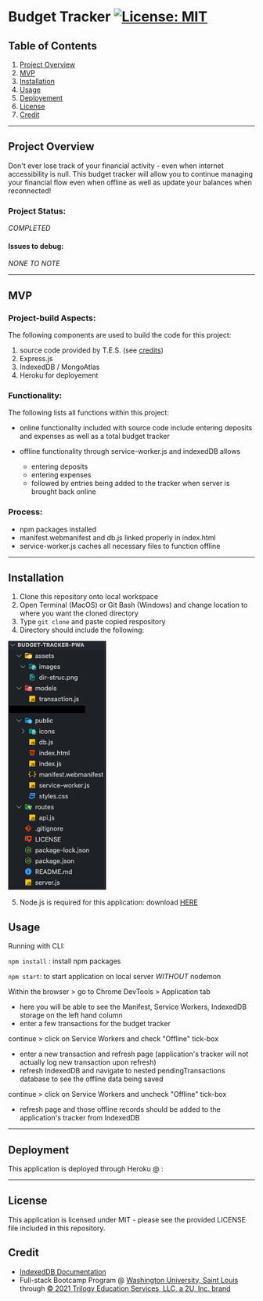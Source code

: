 # Budget Tracker  [![License: MIT](https://img.shields.io/badge/License-MIT-yellow.svg)](https://opensource.org/licenses/MIT)

## Table of Contents
1. [Project Overview](#Project-Overview)
2. [MVP](#MVP)
3. [Installation](#Installation)
4. [Usage](#Usage)
5. [Deployement](#Deployement)
6. [License](#License)
7. [Credit](#Credit)
****

## Project Overview
Don't ever lose track of your financial activity - even when internet accessibility is null. This budget tracker will allow you to continue managing your financial flow even when offline as well as update your balances when reconnected!

### Project Status:

*COMPLETED*

#### Issues to debug:

*NONE TO NOTE*

****

## MVP

### Project-build Aspects:

The following components are used to build the code for this project:

1. source code provided by T.E.S. (see [credits](#Credit))
2. Express.js
3. IndexedDB / MongoAtlas
4. Heroku for deployement

### Functionality:

The following lists all functions within this project:

* online functionality included with source code include entering deposits and expenses as well as a total budget tracker

* offline functionality through service-worker.js and indexedDB allows
    - entering deposits
    - entering expenses
    - followed by entries being added to the tracker when server is brought back online


### Process:

* npm packages installed
* manifest.webmanifest and db.js linked properly in index.html
* service-worker.js caches all necessary files to function offline


****

## Installation

1. Clone this repository onto local workspace
2. Open Terminal (MacOS) or Git Bash (Windows) and change location to where you want the cloned directory
3. Type `git clone` and paste copied respository
4. Directory should include the following:

![Directory Structure:](./assets/images/dir-struc.png)

5. Node.js is required for this application: download [HERE](https://nodejs.org/en/download/)

## Usage

Running with CLI:

`npm install` : install npm packages

`npm start`: to start application on local server *WITHOUT* nodemon

Within the browser > go to Chrome DevTools > Application tab
- here you will be able to see the Manifest, Service Workers, IndexedDB storage on the left hand column
- enter a few transactions for the budget tracker

continue > click on Service Workers and check "Offline" tick-box
- enter a new transaction and refresh page (application's tracker will not actually log new transaction upon refresh)
- refresh IndexedDB and navigate to nested pendingTransactions database to see the offline data being saved

continue > click on Service Workers and uncheck "Offline" tick-box
- refresh page and those offline records should be added to the application's tracker from IndexedDB

****

## Deployment
This application is deployed through Heroku @ : 

****

## License
This application is licensed under MIT - please see the provided LICENSE file included in this repository.

## Credit
* [IndexedDB Documentation](https://developer.chrome.com/docs/devtools/storage/indexeddb/)
* Full-stack Bootcamp Program @ [Washington University, Saint Louis](https://bootcamp.tlcenter.wustl.edu/) through [© 2021 Trilogy Education Services, LLC, a 2U, Inc. brand](https://www.trilogyed.com/)
